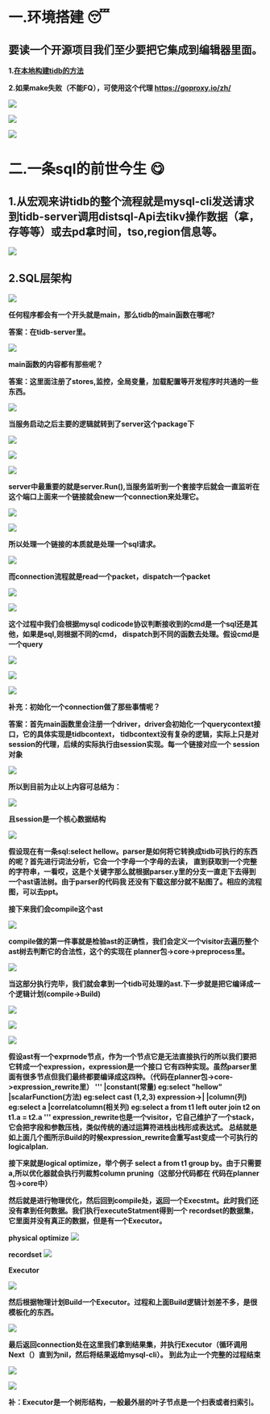 # 一.环境搭建 :sleeping:
    
## 要读一个开源项目我们至少要把它集成到编辑器里面。
     
**1.[在本地构建tidb的方法 ](https://github.com/pingcap/tidb/blob/master/CONTRIBUTING.md)**
    
**2.如果make失败（不能FQ），可使用这个代理  https://goproxy.io/zh/**
    
![](tidb1-1.png)

![](tidb27.png)

![](tidb26.png)

# 二.一条sql的前世今生  :yum:

## 1.从宏观来讲tidb的整个流程就是mysql-cli发送请求到tidb-server调用distsql-Api去tikv操作数据（拿，存等等）或去pd拿时间，tso,region信息等。
          
![](tidb-architecture.png)

## 2.SQL层架构
    
![](tidb-sql-layer.png)

**任何程序都会有一个开头就是main，那么tidb的main函数在哪呢?**
    
**答案：在tidb-server里。**
    
![](tidb-main.png)
    
**main函数的内容都有那些呢？**
    
**答案：这里面注册了stores,监控，全局变量，加载配置等开发程序时共通的一些东西。**
    
![](tidb1.png)

**当服务启动之后主要的逻辑就转到了server这个package下**
    
![](tidb2.png)   

![](tidb3.png)   

![](tidb-server.png)

**server中最重要的就是server.Run(),当服务监听到一个套接字后就会一直监听在这个端口上面来一个链接就会new一个connection来处理它。**
    
![](tidb4.png)

![](tidb5.png)   

**所以处理一个链接的本质就是处理一个sql请求。**
    
![](tidb7.png)   

**而connection流程就是read一个packet，dispatch一个packet**
    
![](tidb8.png)

![](tidb9.png)   

**这个过程中我们会根据mysql codicode协议判断接收到的cmd是一个sql还是其他，如果是sql,则根据不同的cmd，
dispatch到不同的函数去处理。假设cmd是一个query**
    
![](tidb-cmd.png)   

![](tidb-cmd1.png)   

![](tidb15.png)   

**补充：初始化一个connection做了那些事情呢？**
    
**答案：首先main函数里会注册一个driver，driver会初始化一个querycontext接口，它的具体实现是tidbcontext，
tidbcontext没有复杂的逻辑，实际上只是对session的代理，后续的实际执行由session实现。每一个链接对应一个
session对象**
    
![](tidbcontext.png)   

**所以到目前为止以上内容可总结为：**
    
![](tidb18.png) 

**且session是一个核心数据结构**
   
![](tidb-session.png) 
 
**假设现在有一条sql:select  hellow。parser是如何将它转换成tidb可执行的东西的呢？首先进行词法分析，它会一个字母一个字母的去读，
直到获取到一个完整的字符串，一看哎，这是个关键字那么就根据parser.y里的分支一直走下去得到一个ast语法树。由于parser的代码我
还没有下载这部分就不贴图了。相应的流程图，可以去ppt。**
    
**接下来我们会compile这个ast**
    
![](tidb21.png) 

**compile做的第一件事就是检验ast的正确性，我们会定义一个visitor去遍历整个ast树去判断它的合法性，这个的实现在
planner包->core->preprocess里。**
    
![](tidb22.png) 
    
**当这部分执行完毕，我们就会拿到一个tidb可处理的ast.下一步就是把它编译成一个逻辑计划(compile->Build)**
    
![](tidb23.png) 

![](tidb24.png)

![](tidb25.png) 

**假设ast有一个exprnode节点，作为一个节点它是无法直接执行的所以我们要把它转成一个expression，expression是一个接口
它有四种实现。虽然parser里面有很多节点但我们最终都要编译成这四种。（代码在planner包->core->expression_rewrite里）
'''
                           |constant(常量)                     eg:select "hellow"
                           |scalarFunction(方法)         eg:select  cast  (1,2,3)
expression->|
                           |column(列)                             eg:select a
                           |correlatcolumn(相关列)    eg:select  a  from  t1 left outer join t2 on t1.a = t2.a 
'''
expression_rewrite也是一个visitor，它自己维护了一个stack，它会把字段和参数压栈，类似传统的通过运算符进栈出栈形成表达式。
总结就是如上面几个图所示Build的时候expression_rewrite会重写ast变成一个可执行的logicalplan.**
    
**接下来就是logical optimize，举个例子 select a from t1 group by。由于只需要a,所以优化器就会执行列裁剪column pruning（这部分代码都在
代码在planner包->core中）**
    
**然后就是进行物理优化，然后回到compile处，返回一个Execstmt。此时我们还没有拿到任何数据。我们执行executeStatment得到一个
recordset的数据集，它里面并没有真正的数据，但是有一个Executor。**
 
**physical optimize**
![](tidb28.png) 

**recordset**
![](tidb29.png) 

**Executor**

![](tidb30.png) 
   
**然后根据物理计划Build一个Executor。过程和上面Build逻辑计划差不多，是很模板化的东西。**
     
![](tidb31.png) 
    
**最后返回connection处在这里我们拿到结果集，并执行Executor（循环调用Next（）直到为nil，然后将结果返给mysql-cli）。
到此为止一个完整的过程结束**
    
![](tidb32.png) 

![](tidb33.png) 

**补：Executor是一个树形结构，一般最外层的叶子节点是一个扫表或者扫索引。**



    
                               


    
    
    

